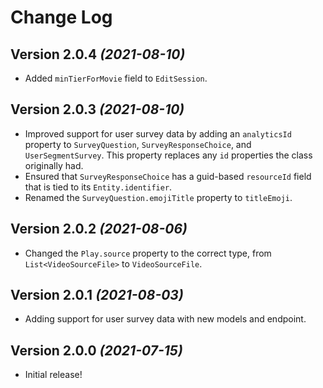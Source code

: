 Change Log
==========
Version 2.0.4 *(2021-08-10)*
----------------------------
- Added `minTierForMovie` field to `EditSession`.

Version 2.0.3 *(2021-08-10)*
----------------------------
- Improved support for user survey data by adding an `analyticsId` property to `SurveyQuestion`, `SurveyResponseChoice`, and `UserSegmentSurvey`. This property replaces any `id` properties the class originally had. 
- Ensured that `SurveyResponseChoice` has a guid-based `resourceId` field that is tied to its `Entity.identifier`.
- Renamed the `SurveyQuestion.emojiTitle` property to `titleEmoji`.

Version 2.0.2 *(2021-08-06)*
----------------------------
- Changed the `Play.source` property to the correct type, from `List<VideoSourceFile>` to `VideoSourceFile`.

Version 2.0.1 *(2021-08-03)*
----------------------------
- Adding support for user survey data with new models and endpoint.

Version 2.0.0 *(2021-07-15)*
----------------------------
- Initial release!
